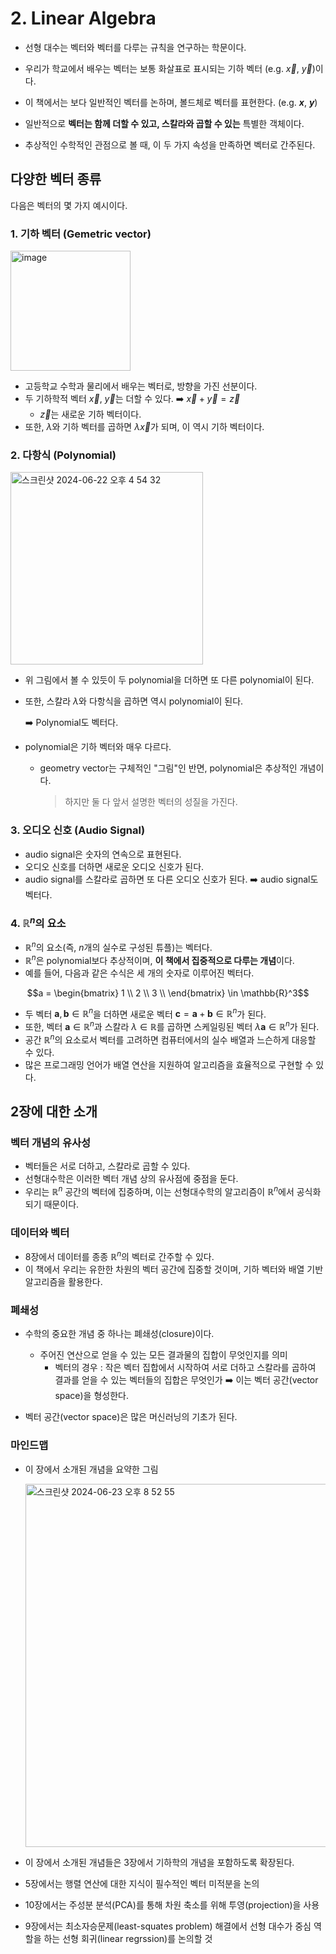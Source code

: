 # 2. Linear Algebra
- 선형 대수는 벡터와 벡터를 다루는 규칙을 연구하는 학문이다.
- 우리가 학교에서 배우는 벡터는 보통 화살표로 표시되는 기하 벡터 (e.g. $\vec{x}$, $\vec{y}$)이다.
- 이 책에서는 보다 일반적인 벡터를 논하며, 볼드체로 벡터를 표현한다. (e.g. **$x$**, **$y$**)

- 일반적으로 **벡터는 함께 더할 수 있고, 스칼라와 곱할 수 있는** 특별한 객체이다.
- 추상적인 수학적인 관점으로 볼 때, 이 두 가지 속성을 만족하면 벡터로 간주된다.

## 다양한 벡터 종류
다음은 벡터의 몇 가지 예시이다.

### 1. **기하 벡터 (Gemetric vector)**
  <img width="192" alt="image" src="https://github.com/star-books-coffee/MML/assets/101961939/ec3d4958-5bc6-43dc-8251-5074ff28f35e">
  
 - 고등학교 수학과 물리에서 배우는 벡터로, 방향을 가진 선분이다.
 - 두 기하학적 벡터  $\vec{x}$, $\vec{y}$는 더할 수 있다. ➡️ $\vec{x} + \vec{y} = \vec{z}$
   - $\vec{z}$는 새로운 기하 벡터이다.
 - 또한, $\lambda$와 기하 벡터를 곱하면 $\lambda \vec{x}$가 되며, 이 역시 기하 벡터이다.

### 2. **다항식 (Polynomial)**
   
   <img width="308" alt="스크린샷 2024-06-22 오후 4 54 32" src="https://github.com/star-books-coffee/MML/assets/101961939/6cb84d08-5282-4da1-b8c8-fbf46ebf49f9">
   
 - 위 그림에서 볼 수 있듯이 두 polynomial을 더하면 또 다른 polynomial이 된다.
 - 또한, 스칼라 $\lambda$와 다항식을 곱하면 역시 polynomial이 된다.

   ➡️ Polynomial도 벡터다.
 - polynomial은 기하 벡터와 매우 다르다.
   - geometry vector는 구체적인 "그림"인 반면, polynomial은 추상적인 개념이다.

     > 하지만 둘 다 앞서 설명한 벡터의 성질을 가진다.
  
### 3. **오디오 신호 (Audio Signal)**
  - audio signal은 숫자의 연속으로 표현된다.
  - 오디오 신호를 더하면 새로운 오디오 신호가 된다. 
  - audio signal를 스칼라로 곱하면 또 다른 오디오 신호가 된다.
  ➡️ audio signal도 벡터다.

### 4. $\mathbb{R}^n$의 요소
  - $\mathbb{R}^n$의 요소(즉, $n$개의 실수로 구성된 튜플)는 벡터다. 
  - $\mathbb{R}^n$은 polynomial보다 추상적이며, **이 책에서 집중적으로 다루는 개념**이다.
  - 예를 들어, 다음과 같은 수식은 세 개의 숫자로 이루어진 벡터다.

  $$a =
 \begin{bmatrix}
  1 \\
  2 \\
  3  \\
 \end{bmatrix}
 \in \mathbb{R}^3$$
  - 두 벡터 $\mathbf{a}, \mathbf{b} \in \mathbb{R}^n$을 더하면 새로운 벡터 $\mathbf{c} = \mathbf{a} + \mathbf{b} \in \mathbb{R}^n$가 된다.
  - 또한, 벡터 $\mathbf{a} \in \mathbb{R}^n$과 스칼라 $\lambda \in \mathbb{R}$를 곱하면 스케일링된 벡터 $\lambda \mathbf{a} \in \mathbb{R}^n$가 된다.
  - 공간 $\mathbb{R}^n$의 요소로서 벡터를 고려하면 컴퓨터에서의 실수 배열과 느슨하게 대응할 수 있다.
  - 많은 프로그래밍 언어가 배열 연산을 지원하여 알고리즘을 효율적으로 구현할 수 있다.

## 2장에 대한 소개
### 벡터 개념의 유사성
- 벡터들은 서로 더하고, 스칼라로 곱할 수 있다.
- 선형대수학은 이러한 벡터 개념 상의 유사점에 중점을 둔다. 
- 우리는 $\mathbb{R}^n$ 공간의 벡터에 집중하며, 이는 선형대수학의 알고리즘이 $\mathbb{R}^n$에서 공식화되기 때문이다.
### 데이터와 벡터
- 8장에서 데이터를 종종 $\mathbb{R}^n$의 벡터로 간주할 수 있다.
- 이 책에서 우리는 유한한 차원의 벡터 공간에 집중할 것이며, 기하 벡터와 배열 기반 알고리즘을 활용한다.

### 폐쇄성
- 수학의 중요한 개념 중 하나는 폐쇄성(closure)이다.
  - 주어진 연산으로 얻을 수 있는 모든 결과물의 집합이 무엇인지를 의미
    - 벡터의 경우 : 작은 벡터 집합에서 시작하여 서로 더하고 스칼라를 곱하여 결과를 얻을 수 있는 벡터들의 집합은 무엇인가
      ➡️ 이는 벡터 공간(vector space)을 형성한다.

- 벡터 공간(vector space)은 많은 머신러닝의 기초가 된다.

### 마인드맵
- 이 장에서 소개된 개념을 요약한 그림

  <img width="581" alt="스크린샷 2024-06-23 오후 8 52 55" src="https://github.com/star-books-coffee/MML/assets/101961939/9e9fcf1e-a77b-4a30-aa66-d888a676cba0">

- 이 장에서 소개된 개념들은 3장에서 기하학의 개념을 포함하도록 확장된다.
- 5장에서는 행렬 연산에 대한 지식이 필수적인 벡터 미적분을 논의
- 10장에서는 주성분 분석(PCA)를 통해 차원 축소를 위해 투영(projection)을 사용
- 9장에서는 최소자승문제(least-squates problem) 해결에서 선형 대수가 중심 역할을 하는 선형 회귀(linear regrssion)를 논의할 것
